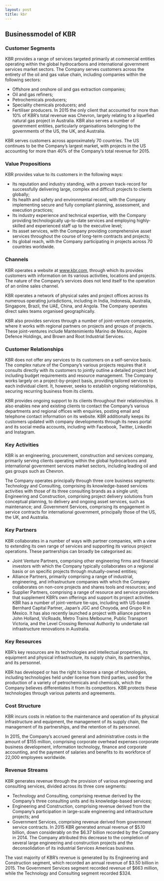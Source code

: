 ```yaml
---
layout: post
title: kbr
---
```


Businessmodel of KBR
---------------------

### Customer Segments

KBR provides a range of services targeted primarily at commercial entities operating within the global hydrocarbons and international government services market sectors. The Company serves customers across the entirety of the oil and gas value chain, including companies within the following sectors:

 * Offshore and onshore oil and gas extraction companies;
* Oil and gas refiners;
* Petrochemicals producers;
* Speciality chemicals producers; and
* Fertiliser producers.
 In 2015 the only client that accounted for more than 10% of KBR’s total revenue was Chevron, largely relating to a liquefied natural gas project in Australia. KBR also serves a number of government entities, particularly organisations belonging to the governments of the US, the UK, and Australia.

KBR serves customers across approximately 70 countries. The US continues to be the Company’s largest market, with projects in the US accounting for more than 40% of the Company’s total revenue for 2015.

### Value Propositions

KBR provides value to its customers in the following ways:

 * Its reputation and industry standing, with a proven track-record for successfully delivering large, complex and difficult projects to clients globally;
* Its health and safety and environmental record, with the Company implementing secure and fully compliant planning, assessment, and execution practices;
* Its industry experience and technical expertise, with the Company providing technologically up-to-date services and employing highly-skilled and experienced staff up to the executive level;
* Its asset services, with the Company providing comprehensive asset services throughout the course of long-term contracts and projects;
* Its global reach, with the Company participating in projects across 70 countries worldwide.
 ### Channels

KBR operates a website at www.kbr.com, through which its provides customers with information on its various activities, locations and projects. The nature of the Company’s services does not lend itself to the operation of an online sales channel.

KBR operates a network of physical sales and project offices across its numerous operating jurisdictions, including in India, Indonesia, Australia, Singapore, Brazil, the UAE, China, and Angola. The Company operates direct sales teams organised geographically.

KBR also provides services through a number of joint-venture companies, where it works with regional partners on projects and groups of projects. These joint-ventures include Mantenimiento Marino de Mexico, Aspire Defence Holdings, and Brown and Root Industrial Services.

### Customer Relationships

KBR does not offer any services to its customers on a self-service basis. The complex nature of the Company’s various projects requires that it consults directly with its customers to jointly outline a detailed project brief, including budget requirements and resource management. The Company works largely on a project-by-project basis, providing tailored services to each individual client. It, however, seeks to establish ongoing relationships, securing recurring business from its clients.

KBR provides ongoing support to its clients throughout their relationships. It also enables new and existing clients to contact the Company’s various departments and regional offices with enquiries, posting email and telephone contact information on its website. KBR additionally keeps its customers updated with company developments through its news portal and its social media accounts, including with Facebook, Twitter, LinkedIn and Instagram.

### Key Activities

KBR is an engineering, procurement, construction and services company, primarily serving clients operating within the global hydrocarbons and international government services market sectors, including leading oil and gas groups such as Chevron.

The Company operates principally through three core business segments: Technology and Consulting, comprising its knowledge-based services activities with those of its three consulting brands as a single unit; Engineering and Construction, comprising project delivery solutions from conceptual planning, to delivery and ongoing asset services, such as maintenance; and .Government Services, comprising its engagement in service contracts for international government, principally those of the US, the UK, and Australia.

### Key Partners

KBR collaborates in a number of ways with partner companies, with a view to extending its own range of services and supporting its various project operations. These partnerships can broadly be categorised as:

 * Joint Venture Partners, comprising other engineering firms and financial investors with which the Company typically collaborates on a regional basis or on specific projects through mutually-owned entities;
* Alliance Partners, primarily comprising a range of industrial, engineering, and infrastructure companies with which the Company collaborates on non-core projects and shares tools and resources; and
* Supplier Partners, comprising a range of resource and service providers that supplement KBR’s own offerings and support its project activities.
 KBR has a number of joint-venture tie-ups, including with US-based Bernhard Capital Partner, Japan’s JGC and Choyoda, and Grupo R in Mexico. It has also recently launched a project with alliance partners John Holland, VicRoads, Metro Trains Melbourne, Public Transport Victoria, and the Level Crossing Removal Authority to undertake rail infrastructure renovations in Australia.

### Key Resources

KBR’s key resources are its technologies and intellectual properties, its equipment and physical infrastructure, its supply chain, its partnerships, and its personnel.

KBR has developed or has the right to license a range of technologies, including technologies held under license from third parties, used for the production of a variety of petrochemicals and chemicals, which the Company believes differentiates it from its competitors. KBR protects these technologies through various patents and agreements.

### Cost Structure

KBR incurs costs in relation to the maintenance and operation of its physical infrastructure and equipment, the management of its supply chain, the management of its partnerships, and the retention of its personnel.

In 2015, the Company’s accrued general and administrative costs in the amount of $155 million, comprising corporate overhead expenses corporate business development, information technology, finance and corporate accounting, and the payment of salaries and benefits to its workforce of 22,000 employees worldwide.

### Revenue Streams

KBR generates revenue through the provision of various engineering and consulting services, divided across its three core segments:

 * Technology and Consulting, comprising revenue derived by the Company’s three consulting units and its knowledge-based services;
* Engineering and Construction, comprising revenue derived from the Company’s participation in large-scale engineering and infrastructure projects; and
* Government Services, comprising revenue derived from government service contracts.
 In 2015 KBR generated annual revenue of $5.10 billion, down considerably on the $6.37 billion recorded by the Company in 2014. The Company attributed this decrease to the completion of several large engineering and construction projects and the deconsolidation of its industrial Services Americas business.

The vast majority of KBR’s revenue is generated by its Engineering and Construction segment, which recorded an annual revenue of $3.50 billion in 2015. The Government Services segment recorded revenue of $663 million, while the Technology and Consulting segment recorded $324.
